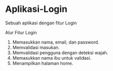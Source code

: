 # Aplikasi-Login
Sebuah aplikasi dengan fitur Login

Alur Fitur Login
1. Memasukkan nama, email, dan password.
2. Memvalidasi masukan.
3. Memvalidasi pengguna dengan deteksi wajah.
4. Memasukkan nama ibu untuk validasi.
5. Menampilkan halaman home.
